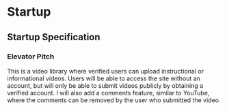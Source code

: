 # Startup

## Startup Specification

### Elevator Pitch

This is a video library where verified users can upload instructional or informational videos. Users will be able to access the site without an account, but will only be able to submit videos publicly by obtaining a verified account. I will also add a comments feature, similar to YouTube, where the comments can be removed by the user who submitted the video.

